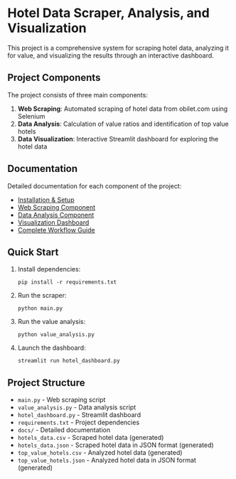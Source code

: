 # Hotel Data Scraper, Analysis, and Visualization

This project is a comprehensive system for scraping hotel data, analyzing it for value, and visualizing the results through an interactive dashboard.

## Project Components

The project consists of three main components:

1. **Web Scraping**: Automated scraping of hotel data from obilet.com using Selenium
2. **Data Analysis**: Calculation of value ratios and identification of top value hotels
3. **Data Visualization**: Interactive Streamlit dashboard for exploring the hotel data

## Documentation

Detailed documentation for each component of the project:

- [Installation & Setup](docs/installation.md)
- [Web Scraping Component](docs/scraping.md)
- [Data Analysis Component](docs/analysis.md)
- [Visualization Dashboard](docs/dashboard.md)
- [Complete Workflow Guide](docs/workflow.md)

## Quick Start

1. Install dependencies:
   ```
   pip install -r requirements.txt
   ```

2. Run the scraper:
   ```
   python main.py
   ```

3. Run the value analysis:
   ```
   python value_analysis.py
   ```

4. Launch the dashboard:
   ```
   streamlit run hotel_dashboard.py
   ```

## Project Structure

- `main.py` - Web scraping script
- `value_analysis.py` - Data analysis script
- `hotel_dashboard.py` - Streamlit dashboard
- `requirements.txt` - Project dependencies
- `docs/` - Detailed documentation
- `hotels_data.csv` - Scraped hotel data (generated)
- `hotels_data.json` - Scraped hotel data in JSON format (generated)
- `top_value_hotels.csv` - Analyzed hotel data (generated)
- `top_value_hotels.json` - Analyzed hotel data in JSON format (generated)
